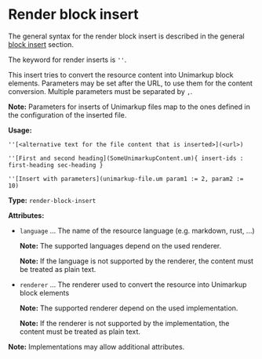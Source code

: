 # Render block insert

The general syntax for the render block insert is described in the general [block insert](/markup/blocks/inserts/README) section.

The keyword for render inserts is `''`.

This insert tries to convert the resource content into Unimarkup block elements.
Parameters may be set after the URL, to use them for the content conversion.
Multiple parameters must be separated by `,`.

**Note:** Parameters for inserts of Unimarkup files map to the ones defined in the configuration of the inserted file.

**Usage:**

```
''[<alternative text for the file content that is inserted>](<url>)

''[First and second heading](SomeUnimarkupContent.um){ insert-ids : first-heading sec-heading }

''[Insert with parameters](unimarkup-file.um param1 := 2, param2 := 10)
```

**Type:** `render-block-insert`

**Attributes:**

- `language` ... The name of the resource language (e.g. markdown, rust, ...)

  **Note:** The supported languages depend on the used renderer.

  **Note:** If the language is not supported by the renderer, the content must be treated as plain text.

- `renderer` ... The renderer used to convert the resource into Unimarkup block elements

  **Note:** The supported renderer depend on the used implementation.
  
  **Note:** If the renderer is not supported by the implementation, the content must be treated as plain text.

**Note:** Implementations may allow additional attributes.
